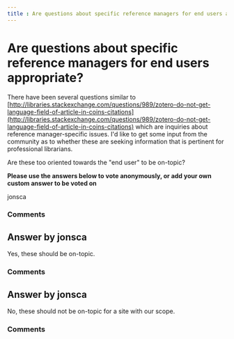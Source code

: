 ```yaml
---
title : Are questions about specific reference managers for end users appropriate?
---
```

Are questions about specific reference managers for end users appropriate?
=====================
There have been several questions similar to
[http://libraries.stackexchange.com/questions/989/zotero-do-not-get-language-field-of-article-in-coins-citations](http://libraries.stackexchange.com/questions/989/zotero-do-not-get-language-field-of-article-in-coins-citations)
which are inquiries about reference manager-specific issues. I'd like to
get some input from the community as to whether these are seeking
information that is pertinent for professional librarians.

Are these too oriented towards the "end user" to be on-topic?

**Please use the answers below to vote anonymously, or add your own
custom answer to be voted on**

jonsca

### Comments ###


Answer by jonsca
----------------
Yes, these should be on-topic.

### Comments ###

Answer by jonsca
----------------
No, these should not be on-topic for a site with our scope.

### Comments ###

